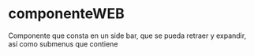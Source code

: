 # componenteWEB
Componente que consta en un side bar, que se pueda retraer y expandir, así como submenus que contiene

